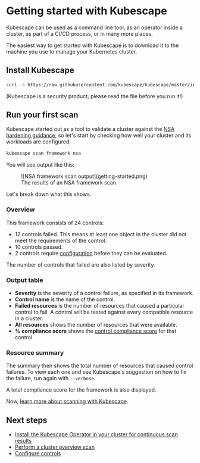 # Getting started with Kubescape

Kubescape can be used as a command line tool, as an operator inside a cluster, as part of a CI/CD process, or in many more places.  

The easiest way to get started with Kubescape is to download it to the machine you use to manage your Kubernetes cluster.

## Install Kubescape

```sh
curl -s https://raw.githubusercontent.com/kubescape/kubescape/master/install.sh | /bin/bash
```

(Kubescape is a security product; please read the file before you run it!)

## Run your first scan

Kubescape started out as a tool to validate a cluster against the [NSA hardening guidance](frameworks-and-controls/frameworks.md#nsa), so let's start by checking how well your cluster and its workloads are configured.

```sh
kubescape scan framework nsa
```

You will see output like this:

<figure markdown>
  ![NSA framework scan output](getting-started.png)
  <figcaption>The results of an NSA framework scan.</figcaption>
</figure>

Let's break down what this shows.

### Overview

This framework consists of 24 controls:

* 12 controls failed. This means at least one object in the cluster did not meet the requirements of the control.
* 10 controls passed.
* 2 controls require [configuration](frameworks-and-controls/configuring-controls.md) before they can be evaluated.

The number of controls that failed are also listed by severity.

### Output table

* **Severity** is the severity of a control failure, as specified in its framework.
* **Control name** is the name of the control.
* **Failed resources** is the number of resources that caused a particular control to fail. A control will be tested against every compatible resource in a cluster.
* **All resources** shows the number of resources that were available.
* **% compliance score** shows the [control compliance score](frameworks-and-controls/frameworks.md#using-frameworks-for-compliance) for that control.

### Resource summary

The summary then shows the total number of resources that caused control failures. To view each one and see Kubescape's suggestion on how to fix the failure, run again with `--verbose`.

A total compliance score for the framework is also displayed.

Now, [learn more about scanning with Kubescape](scanning.md).

## Next steps

* [Install the Kubescape Operator in your cluster for continuous scan results](install-operator.md)
* [Perform a cluster overview scan](scanning.md#the-overview-scan)
* [Configure controls](frameworks-and-controls/configuring-controls.md)